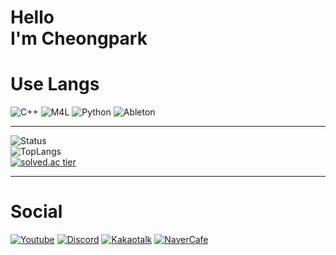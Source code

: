 Hello   
I'm Cheongpark
=============

# Use Langs
![C++](https://img.shields.io/badge/C++-00599C?style=flat-square&logo=C%2B%2B&logoColor=white)
![M4L](https://img.shields.io/badge/Max8-525252?style=flat-square&logo=Max&logoColor=white)
![Python](https://img.shields.io/badge/Python-3776AB?style=flat-square&logo=Python&logoColor=white)
![Ableton](https://img.shields.io/badge/Ableton-000000?style=flat-square&logo=Ableton%20Live&logoColor=white)

***
![Status](https://github-readme-stats.vercel.app/api?username=cheongpark&show_icons=true&theme=algolia)   
![TopLangs](https://github-readme-stats.vercel.app/api/top-langs/?username=cheongpark&layout=compact&theme=algolia)   
[![solved.ac tier](http://mazassumnida.wtf/api/v2/generate_badge?boj=pkdpms0328)](https://solved.ac/profile/pkdpms0328)   
***

# Social
[![Youtube](https://img.shields.io/badge/Youtube-FF0000?style=flat-square&logo=Youtube&logoColor=white)](https://www.youtube.com/channel/UC4BpXKEys6LmJmDP2C4_qnw) [![Discord](https://img.shields.io/badge/Discord-7289DA?style=flat-square&logo=Discord&logoColor=white)](https://discord.gg/HFe2MA7) [![Kakaotalk](https://img.shields.io/badge/KakaoOpenChat-FFCD00?style=flat-square&logo=KakaoTalk&logoColor=white)](https://open.kakao.com/o/geNwkSfc) [![NaverCafe](https://img.shields.io/badge/NaverCafe-03C75A?style=flat-square&logo=Naver&logoColor=white)](https://cafe.naver.com/launchpadchat)

